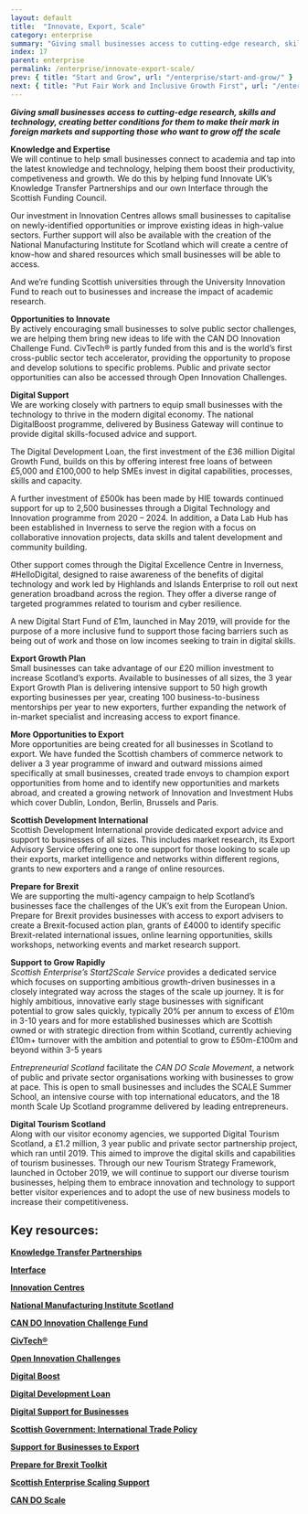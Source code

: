 ```yaml
---
layout: default
title:  "Innovate, Export, Scale"
category: enterprise
summary: "Giving small businesses access to cutting-edge research, skills and technology, creating better conditions for them to make their mark in foreign markets and supporting those who want to grow off the scale"
index: 17
parent: enterprise
permalink: /enterprise/innovate-export-scale/
prev: { title: "Start and Grow", url: "/enterprise/start-and-grow/" }
next: { title: "Put Fair Work and Inclusive Growth First", url: "/enterprise/put-fair-work-and-inclusive-growth-first/" }
---
```

***Giving small businesses access to cutting-edge research, skills and technology, creating better conditions for them to make their mark in foreign markets and supporting those who want to grow off the scale***

**Knowledge and Expertise**  
We will continue to help small businesses connect to academia and tap into the latest knowledge and technology, helping them boost their productivity, competiveness and growth. We do this by helping fund Innovate UK’s Knowledge Transfer Partnerships and our own Interface through the Scottish Funding Council.  

Our investment in Innovation Centres allows small businesses to capitalise on newly-identified opportunities or improve existing ideas in high-value sectors. Further support will also be available with the creation of the National Manufacturing Institute for Scotland which will create a centre of know-how and shared resources which small businesses will be able to access.  

And we’re funding Scottish universities through the University Innovation Fund to reach out to businesses and increase the impact of academic research.  

**Opportunities to Innovate**  
By actively encouraging small businesses to solve public sector challenges, we are helping them bring new ideas to life with the CAN DO Innovation Challenge Fund. CivTech® is partly funded from this and is the world’s first cross-public sector tech accelerator, providing the opportunity to propose and develop solutions to specific problems. Public and private sector opportunities can also be accessed through Open Innovation Challenges.  

**Digital Support**  
We are working closely with partners to equip small businesses with the technology to thrive in the modern digital economy. The national DigitalBoost programme, delivered by Business Gateway will continue to provide digital skills-focused advice and support.  

The Digital Development Loan, the first investment of the £36 million Digital Growth Fund, builds on this by offering interest free loans of between £5,000 and £100,000 to help SMEs invest in digital capabilities, processes, skills and capacity.  

A further investment of £500k has been made by HIE towards continued support for up to 2,500 businesses through a Digital Technology and Innovation programme from 2020 – 2024.  In addition, a Data Lab Hub has been established in Inverness to serve the region with a focus on collaborative innovation projects, data skills and talent development and community building.  

Other support comes through the Digital Excellence Centre in Inverness, #HelloDigital, designed to raise awareness of the benefits of digital technology and work led by Highlands and Islands Enterprise to roll out next generation broadband across the region.  They offer a diverse range of targeted programmes related to tourism and cyber resilience.  

A new Digital Start Fund of £1m, launched in May 2019, will provide for the purpose of a more inclusive fund to support those facing barriers such as being out of work and those on low incomes seeking to train in digital skills.  

**Export Growth Plan**  
Small businesses can take advantage of our £20 million investment to increase Scotland’s exports. Available to businesses of all sizes, the 3 year Export Growth Plan is delivering intensive support to 50 high growth exporting businesses per year, creating 100 business-to-business mentorships per year to new exporters, further expanding the network of in-market specialist and increasing access to export finance.  

**More Opportunities to Export**  
More opportunities are being created for all businesses in Scotland to export. We have funded the Scottish chambers of commerce network to deliver a 3 year programme of inward and outward missions aimed specifically at small businesses, created trade envoys to champion export opportunities from home and to identify new opportunities and markets abroad, and created a growing network of Innovation and Investment Hubs which cover Dublin, London, Berlin, Brussels and Paris.  

**Scottish Development International**  
Scottish Development International provide dedicated export advice and support to businesses of all sizes. This includes market research, its Export Advisory Service offering one to one support for those looking to scale up their exports, market intelligence and networks within different regions, grants to new exporters and a range of online resources.  

**Prepare for Brexit**  
We are supporting the multi-agency campaign to help Scotland’s businesses face the challenges of the UK’s exit from the European Union. Prepare for Brexit provides businesses with access to export advisers to create a Brexit-focused action plan, grants of £4000 to identify specific Brexit-related international issues, online learning opportunities, skills workshops, networking events and market research support.  

**Support to Grow Rapidly**   
*Scottish Enterprise’s Start2Scale Service* provides a dedicated service which focuses on supporting ambitious growth-driven businesses in a closely integrated way across the stages of the scale up journey. It is for highly ambitious, innovative early stage businesses with significant potential to grow sales quickly, typically 20% per annum to excess of £10m in 3-10 years and for more established businesses which are Scottish owned or with strategic direction from within Scotland, currently achieving £10m+ turnover with the ambition and potential to grow to £50m-£100m and beyond within 3-5 years  

*Entrepreneurial Scotland* facilitate the *CAN DO Scale Movement*, a network of public and private sector organisations working with businesses to grow at pace. This is open to small businesses and includes the SCALE Summer School, an intensive course with top international educators, and the 18 month Scale Up Scotland programme delivered by leading entrepreneurs.  

**Digital Tourism Scotland**  
Along with our visitor economy agencies, we supported Digital Tourism Scotland, a £1.2 million, 3 year public and private sector partnership project, which ran until 2019.  This aimed to improve the digital skills and capabilities of tourism businesses. Through our new Tourism Strategy Framework, launched in October 2019, we will continue to support our diverse tourism businesses, helping them to embrace innovation and technology to support better visitor experiences and to adopt the use of new business models to increase their competitiveness.  

## Key resources:

**[Knowledge Transfer Partnerships](https://ktp.innovateuk.org/)**

**[Interface](https://www.interface-online.org.uk/)**

**[Innovation Centres](https://www.innovationcentres.scot/)**

**[National Manufacturing Institute Scotland](https://www.gov.scot/policies/manufacturing/national-manufacturing-institute-for-scotland/)**

**[CAN DO Innovation Challenge Fund](https://www.scottish-enterprise.com/support-for-businesses/develop-products-and-services/scotlands-open-innovation-marketplace/can-do-innovation-challenge-fund/)**

**[CivTech®](https://civtech.atlassian.net/wiki/spaces/CIV/overview?mode=global/)**

**[Open Innovation Challenges](https://www.openinnovation.scot/find-a-challenge/)**

**[Digital Boost](https://www.bgateway.com/driving-growth/digitalboost/)**

**[Digital Development Loan](https://digitaldevelopmentloan.org/)**

**[Digital Support for Businesses](https://www.gov.scot/policies/digital/digital-support-for-businesses/)**

**[Scottish Government: International Trade Policy](https://beta.gov.scot/policies/international-trade-and-investment/latest/)**

**[Support for Businesses to Export](https://www.scottish-enterprise.com/support-for-businesses/exports-and-international-markets/)**

**[Prepare for Brexit Toolkit](https://www.prepareforbrexit.scot/updates/prepare-for-brexit-toolkit/)**

**[Scottish Enterprise Scaling Support](https://www.scottish-enterprise.com/support-for-businesses/business-development-and-advice/scale-your-business/)**

**[CAN DO Scale](https://www.scale.scot/)**  

